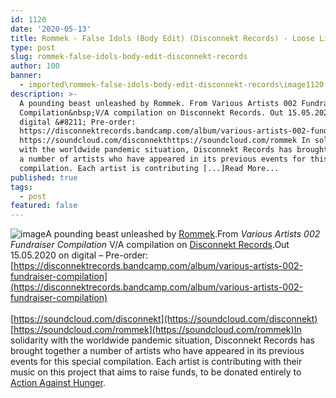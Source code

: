 ```yaml
---
id: 1120
date: '2020-05-13'
title: Rommek - False Idols (Body Edit) (Disconnekt Records) - Loose Lips
type: post
slug: rommek-false-idols-body-edit-disconnekt-records
author: 100
banner:
  - imported\rommek-false-idols-body-edit-disconnekt-records\image1120.jpeg
description: >-
  A pounding beast unleashed by Rommek. From Various Artists 002 Fundraiser
  Compilation&nbsp;V/A compilation on Disconnekt Records. Out 15.05.2020 on
  digital &#8211; Pre-order:
  https://disconnektrecords.bandcamp.com/album/various-artists-002-fundraiser-compilation
  https://soundcloud.com/disconnekthttps://soundcloud.com/rommek In solidarity
  with the worldwide pandemic situation, Disconnekt Records has brought together
  a number of artists who have appeared in its previous events for this special
  compilation. Each artist is contributing [...]Read More...
published: true
tags:
  - post
featured: false
---
```

![image](../imported\rommek-false-idols-body-edit-disconnekt-records\image1120.jpeg)A pounding beast unleashed by [Rommek](https://www.residentadvisor.net/dj/rommek).From _Various Artists 002 Fundraiser Compilation_ V/A compilation on [Disconnekt Records](https://disconnektrecords.bandcamp.com/).Out 15.05.2020 on digital – Pre-order: [](https://disconnektrecords.bandcamp.com/album/various-artists-002-fundraiser-compilation)[https://disconnektrecords.bandcamp.com/album/various-artists-002-fundraiser-compilation](https://disconnektrecords.bandcamp.com/album/various-artists-002-fundraiser-compilation)  
[](https://soundcloud.com/disconnekt)  
[https://soundcloud.com/disconnekt](https://soundcloud.com/disconnekt)  
[](https://soundcloud.com/rommek)[https://soundcloud.com/rommek](https://soundcloud.com/rommek)In solidarity with the worldwide pandemic situation, Disconnekt Records has brought together a number of artists who have appeared in its previous events for this special compilation. Each artist is contributing with their music on this project that aims to raise funds, to be donated entirely to [Action Against Hunger](https://www.actionagainsthunger.org/).